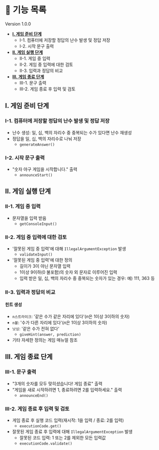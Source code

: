 # 📃 기능 목록
Version 1.0.0
- **[I. 게임 준비 단계](#i-게임-준비-단계)**
  * I-1. 컴퓨터에 저장할 정답의 난수 발생 및 정답 저장
  * I-2. 시작 문구 출력
- **[II. 게임 실행 단계](#ii-게임-실행-단계)**
  * II-1. 게임 중 입력
  * II-2. 게임 중 입력에 대한 검토
  * II-3. 입력과 정답의 비교
- **[III. 게임 종료 단계](#iii-게임-종료-단계)**
  * III-1. 문구 출력
  * III-2. 게임 종료 후 입력 및 검토

## I. 게임 준비 단계
### I-1. 컴퓨터에 저장할 정답의 난수 발생 및 정답 저장
- 난수 생성: 일, 십, 백의 자리수 중 중복되는 수가 있다면 난수 재생성
- 정답을 일, 십, 백의 자리수로 나눠 저장
  * `generateAnswer()`

### I-2. 시작 문구 출력
- "숫자 야구 게임을 시작합니다." 출력
  * `announceStart()`


## II. 게임 실행 단계
### II-1. 게임 중 입력
- 문자열을 입력 받음
  * `getConsoleInput()`

### II-2. 게임 중 입력에 대한 검토
- '잘못된 게임 중 입력'에 대해 `IllegalArgumentException` 발생
  * `validateInput()`
- '잘못된 게임 중 입력'에 대한 정의
  * 길이가 3이 아닌 문자열 입력
  * 1이상 9이하(0 불포함)의 숫자 외 문자로 이루어진 입력
  * 입력 받은 일, 십, 백의 자리수 중 중복되는 숫자가 있는 경우: 예) 111, 363 등

### II-3. 입력과 정답의 비교
#### 힌트 생성
- `n스트라이크`: '같은 수가 같은 자리에 있다'(*n*은 1이상 3이하의 숫자)
- `n볼`: '수가 다른 자리에 있다'(*n*은 1이상 3이하의 숫자)
- `낫싱`: '같은 수가 전혀 없다'
  * `giveHint(answer, prediction)`
- 기타 자세한 정의는 게임 매뉴얼 참조


## III. 게임 종료 단계
### III-1. 문구 출력
- "3개의 숫자를 모두 맞히셨습니다! 게임 종료" 출력
- "게임을 새로 시작하려면 1, 종료하려면 2를 입력하세요." 출력
  * `announceEnd()`

### III-2. 게임 종료 후 입력 및 검토
- 게임 종료 후 실행 코드 입력(재시작: 1을 입력 / 종료: 2를 입력)
  * `executionCode.get()`
- 잘못된 게임 종료 후 입력에 대해 `IllegalArgumentException` 발생
  * 잘못된 코드 입력: 1 또는 2를 제외한 모든 입력값 
  * `executionCode.validate()`